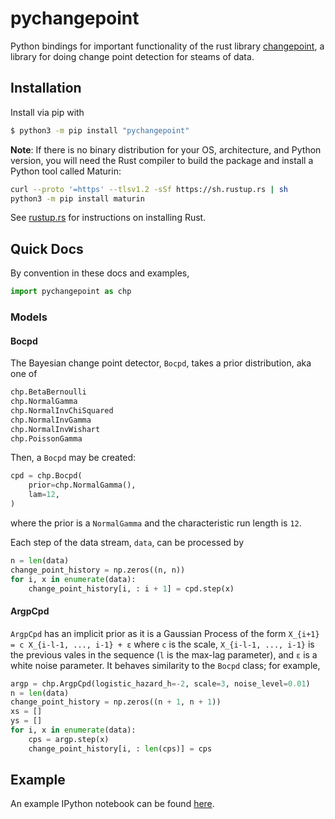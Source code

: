 # pychangepoint

Python bindings for important functionality of the rust library [changepoint](https://crates.io/crates/changepoint), a library for doing change point detection for steams of data.

## Installation

Install via pip with
```bash
$ python3 -m pip install "pychangepoint"
```

__Note__: If there is no binary distribution for your OS, architecture, and Python version, you will need the Rust compiler to build the package and install a Python tool called Maturin:
```bash
curl --proto '=https' --tlsv1.2 -sSf https://sh.rustup.rs | sh
python3 -m pip install maturin
```

See [rustup.rs](https://rustup.rs/) for instructions on installing Rust.

## Quick Docs
By convention in these docs and examples, 
```python
import pychangepoint as chp
```

### Models
#### Bocpd

The Bayesian change point detector, `Bocpd`, takes a prior distribution, aka one of
```python
chp.BetaBernoulli
chp.NormalGamma
chp.NormalInvChiSquared
chp.NormalInvGamma
chp.NormalInvWishart
chp.PoissonGamma
```

Then, a `Bocpd` may be created:
```python
cpd = chp.Bocpd(
    prior=chp.NormalGamma(),
    lam=12,
)
```
where the prior is a `NormalGamma` and the characteristic run length is `12`.

Each step of the data stream, `data`, can be processed by
```python
n = len(data)
change_point_history = np.zeros((n, n))
for i, x in enumerate(data):
    change_point_history[i, : i + 1] = cpd.step(x)
```


#### ArgpCpd

`ArgpCpd` has an implicit prior as it is a Gaussian Process of the form `X_{i+1} = c X_{i-l-1, ..., i-1} + ε`
where `c` is the scale, `X_{i-l-1, ..., i-1}` is the previous vales in the sequence (`l` is the max-lag parameter), and `ε` is a white noise parameter.
It behaves similarity to the `Bocpd` class; for example,

```python
argp = chp.ArgpCpd(logistic_hazard_h=-2, scale=3, noise_level=0.01)
n = len(data)
change_point_history = np.zeros((n + 1, n + 1))
xs = []
ys = []
for i, x in enumerate(data):
    cps = argp.step(x)
    change_point_history[i, : len(cps)] = cps
```

## Example

An example IPython notebook can be found [here](https://gitlab.com/Redpoll/changepoint/-/blob/master/changepoint-py/ChangePointExample.ipynb).
